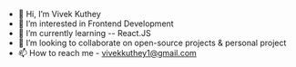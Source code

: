 - 👋 Hi, I’m Vivek Kuthey
- 👀 I’m interested in Frontend Development    
- 🌱 I’m currently learning -- React.JS
- 💞️ I’m looking to collaborate on open-source projects & personal project  
- 📫 How to reach me - vivekkuthey1@gmail.com
